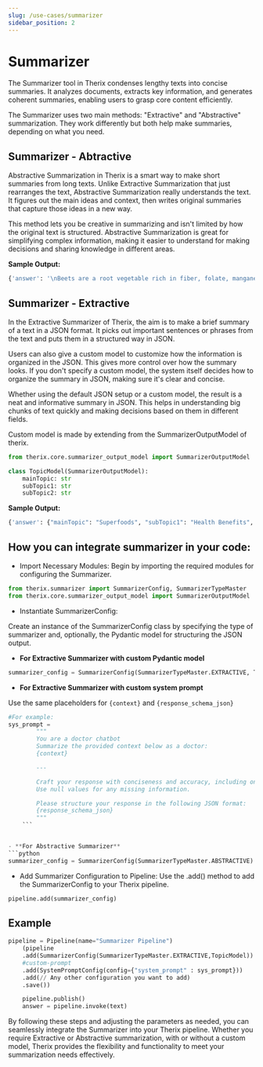 ```yaml
---
slug: /use-cases/summarizer
sidebar_position: 2
---
```


# Summarizer

The Summarizer tool in Therix condenses lengthy texts into concise summaries. It analyzes documents, extracts key information, and generates coherent summaries, enabling users to grasp core content efficiently.

The Summarizer uses two main methods: "Extractive" and "Abstractive" summarization. They work differently but both help make summaries, depending on what you need.

## Summarizer - Abtractive

Abstractive Summarization in Therix is a smart way to make short summaries from long texts. Unlike Extractive Summarization that just rearranges the text, Abstractive Summarization really understands the text. It figures out the main ideas and context, then writes original summaries that capture those ideas in a new way.

This method lets you be creative in summarizing and isn't limited by how the original text is structured. Abstractive Summarization is great for simplifying complex information, making it easier to understand for making decisions and sharing knowledge in different areas.

**Sample Output:**
```python
{'answer': '\nBeets are a root vegetable rich in fiber, folate, manganese, and antioxidants, and can improve athletic performance and reduce blood pressure. More research is needed to fully understand their health benefits.', 'session_id': UUID('b9548328-6982-40e9-9cea-06208090f25f')}
```

## Summarizer - Extractive

In the Extractive Summarizer of Therix, the aim is to make a brief summary of a text in a JSON format. It picks out important sentences or phrases from the text and puts them in a structured way in JSON.

Users can also give a custom model to customize how the information is organized in the JSON. This gives more control over how the summary looks.
If you don't specify a custom model, the system itself decides how to organize the summary in JSON, making sure it's clear and concise.

Whether using the default JSON setup or a custom model, the result is a neat and informative summary in JSON. This helps in understanding big chunks of text quickly and making decisions based on them in different fields.

Custom model is made by extending from the SummarizerOutputModel of therix.
```python
from therix.core.summarizer_output_model import SummarizerOutputModel

class TopicModel(SummarizerOutputModel):
    mainTopic: str
    subTopic1: str
    subTopic2: str
```

**Sample Output:**
```python
{'answer': {"mainTopic": "Superfoods", "subTopic1": "Health Benefits", "subTopic2": "10 Superfoods"} , 'session_id': UUID('3f2d3cef-8091-4e0d-accd-71b6387938c7')}
```



## How you can integrate summarizer in your code:

- Import Necessary Modules: Begin by importing the required modules for configuring the Summarizer.

```python
from therix.summarizer import SummarizerConfig, SummarizerTypeMaster
from therix.core.summarizer_output_model import SummarizerOutputModel  # Import SummarizerOutputModel if needed
```

- Instantiate SummarizerConfig:

Create an instance of the SummarizerConfig class by specifying the type of summarizer and, optionally, the Pydantic model for structuring the JSON output.

- **For Extractive Summarizer with custom Pydantic model**
```python
summarizer_config = SummarizerConfig(SummarizerTypeMaster.EXTRACTIVE, TopicModel)
```

- **For Extractive Summarizer with custom system prompt**

Use the same placeholders for `{context}` and `{response_schema_json}`

```python
#For example:
sys_prompt = 
        """
        You are a doctor chatbot
        Summarize the provided context below as a doctor:
        {context}

        ---

        Craft your response with conciseness and accuracy, including only the information provided in the context. 
        Use null values for any missing information.

        Please structure your response in the following JSON format:
        {response_schema_json}
        """
    ```


- **For Abstractive Summarizer**
```python
summarizer_config = SummarizerConfig(SummarizerTypeMaster.ABSTRACTIVE)
```

- Add Summarizer Configuration to Pipeline: Use the .add() method to add the SummarizerConfig to your Therix pipeline.

```python
pipeline.add(summarizer_config)
```

## Example

```python
pipeline = Pipeline(name="Summarizer Pipeline")
    (pipeline
    .add(SummarizerConfig(SummarizerTypeMaster.EXTRACTIVE,TopicModel))
    #custom-prompt
    .add(SystemPromptConfig(config={"system_prompt" : sys_prompt}))
    .add(// Any other configuration you want to add)
    .save())

    pipeline.publish()
    answer = pipeline.invoke(text)
```

By following these steps and adjusting the parameters as needed, you can seamlessly integrate the Summarizer into your Therix pipeline. Whether you require Extractive or Abstractive summarization, with or without a custom model, Therix provides the flexibility and functionality to meet your summarization needs effectively.